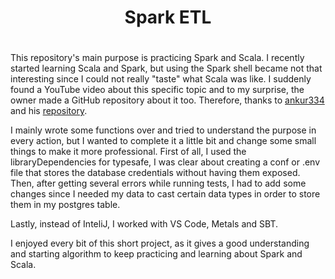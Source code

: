 <div align='center'>
    <h1>Spark ETL<h1>
</div>


This repository's main purpose is practicing Spark and Scala. I recently started learning Scala and Spark, but using the Spark shell
became not that interesting since I could not really "taste" what Scala was like. I suddenly found a YouTube video about this specific
topic and to my surprise, the owner made a GitHub repository about it too. Therefore, thanks to [ankur334](https://github.com/ankur334) and
his [repository](https://github.com/ankur334/sparkBootCamp).

I mainly wrote some functions over and tried to understand the purpose in every action, but I wanted to complete it a little bit and change some
small things to make it more professional. First of all, I used the libraryDependencies for typesafe, I was clear about creating a conf or .env
file that stores the database credentials without having them exposed. Then, after getting several errors while running tests, I had to add some
changes since I needed my data to cast certain data types in order to
store them in my postgres table.

Lastly, instead of InteliJ, I worked with VS Code, Metals and SBT.

I enjoyed every bit of this short project, as it gives a good understanding and starting algorithm to keep practicing and learning about Spark and Scala.